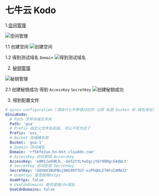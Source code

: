 # 七牛云 Kodo

1.[空间管理](https://portal.qiniu.com/kodo/bucket)

![空间管理](/study/qiniu/bucket.png)

1.1 创建空间
![创建空间](/study/qiniu/create_bucket.png)

1.2 得到测试域名 `Domain`
![得到测试域名](/study/qiniu/domain.png)

2. [秘钥管理](https://portal.qiniu.com/user/key)

![秘钥管理](/study/qiniu/key.png)

2.1 创建秘钥成功 得到 `AccessKey` `SecretKey`
![创建秘钥成功](/study/qiniu/create_key_success.png)

3. 得到配置文件
```yaml
# qiniu configuration (请自行七牛申请对应的 公钥 私钥 bucket 和 域名地址)
QiniuKodo:
  # Path 文件存储文件夹
  Path: 'gva'
  # Prefix 自定义文件名前缀, 可以不写为空了
  Prefix: 'oss_'
  # Bucket 存储桶名称
  Bucket: 'gva-1'
  # Domain 访问域名
  Domain: 'rf5bfe2uo.hn-bkt.clouddn.com'
  # AccessKey 访问密钥 AccessKey
  AccessKey: 'eAM1JaXHRJL_-Ue52tYLYw5gijt6r9ORgcG4dmLt'
  # SecretKey 访问密钥 SecretKey
  SecretKey: 'GQtW43BUPBoj9HS99fTU7-xsPhQHLI70FvCAMHJ2'
  # UseHttps 是否使用https
  UseHttps: false
  # UseCdnDomains 是否使用cdn域名
  UseCdnDomains: false
```
